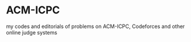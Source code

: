 # ACM-ICPC
my codes and editorials of problems on ACM-ICPC, Codeforces and other online judge systems
